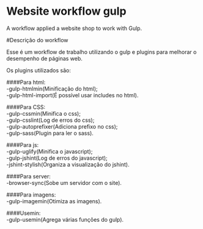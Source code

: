 # Website workflow gulp
A workflow applied a website shop to work with Gulp.

#Descrição do workflow

Esse é um workflow de trabalho utilizando o gulp e plugins para melhorar o desempenho de páginas web.  

Os plugins utilizados são:  

####Para html:  
  -gulp-htmlmin(Minificação do html);  
  -gulp-html-import(É possível usar includes no html).  

####Para CSS:  
  -gulp-cssmin(Minifica o css);  
  -gulp-csslint(Log de erros do css);  
  -gulp-autoprefixer(Adiciona prefixo no css);  
  -gulp-sass(Plugin para ler o sass).  

####Para js:  
  -gulp-uglify(Minifica o javascript);  
  -gulp-jshint(Log de erros do javascript);  
  -jshint-stylish(Organiza a visualização do jshint).  

####Para server:  
  -browser-sync(Sobe um servidor com o site).  

####Para imagens:  
  -gulp-imagemin(Otimiza as imagens).  

####Usemin:  
  -gulp-usemin(Agrega várias funções do gulp).  
